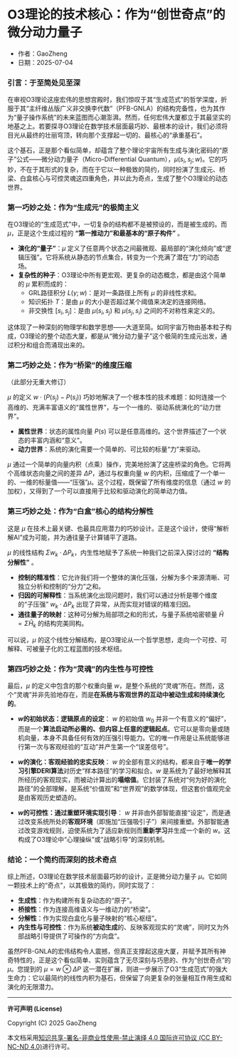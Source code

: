 # **O3理论的技术核心：作为“创世奇点”的微分动力量子**

- 作者：GaoZheng
- 日期：2025-07-04

### 引言：于至简处见至深

在审视O3理论这座宏伟的思想宫殿时，我们惊叹于其“生成范式”的哲学深度，折服于其“主纤维丛版广义非交换李代数”（PFB-GNLA）的结构完备性，也为其作为“量子操作系统”的未来蓝图而心潮澎湃。然而，任何宏伟大厦都立于其最坚实的地基之上。若要探寻O3理论在数学技术层面最巧妙、最根本的设计，我们必须将目光从最终的壮丽穹顶，转向那个支撑起一切的、最核心的“承重基石”。

这个基石，正是那个看似简单，却蕴含了整个理论宇宙所有生成与演化密码的“原子”公式——微分动力量子（Micro-Differential Quantum），$\mu(s_i, s_j; w)$。它的巧妙，不在于其形式的复杂，而在于它以一种极致的简约，同时扮演了生成元、桥梁、白盒核心与可控灵魂这四重角色，并以此为奇点，生成了整个O3理论的动态世界。

### 第一巧妙之处：作为“生成元”的极简主义

在O3理论的“生成范式”中，一切复杂的结构都不是被预设的，而是被生成的。而 $\mu$，正是这个生成过程的 **“第一推动力”和最基本的“原子构件”** 。

*   **演化的“量子”**：$\mu$ 定义了任意两个状态之间最微观、最局部的“演化倾向”或“逻辑压强”。它将系统从静态的节点集合，转变为一个充满了潜在“力”的动态场。
*   **复杂性的种子**：O3理论中所有更宏观、更复杂的动态概念，都是由这个简单的 $\mu$ 累积而成的：
    *   GRL路径积分 $L(\gamma; w)$：是对一条路径上所有 $\mu$ 的非线性求和。
    *   知识拓扑 $T$：是由 $\mu$ 的大小是否超过某个阈值来决定的连接网络。
    *   非交换性 $[s_i, s_j]$：是由 $\mu(s_i, s_j)$ 和 $\mu(s_j, s_i)$ 之间的不对称性来定义的。

这体现了一种深刻的物理学和数学思想——大道至简。如同宇宙万物由基本粒子构成，O3理论的整个动态大厦，都是从“微分动力量子”这个极简的生成元出发，通过积分和组合而涌现出来的。

### 第二巧妙之处：作为“桥梁”的维度压缩

（此部分无重大修订）

$\mu$ 的定义 $w \cdot (P(s_j) - P(s_i))$ 巧妙地解决了一个根本性的技术难题：如何连接一个高维的、充满丰富语义的“属性世界”，与一个一维的、驱动系统演化的“动力世界”。

*   **属性世界**：状态的属性向量 $P(s)$ 可以是任意高维的。这个世界描述了一个状态的丰富内涵和“意义”。
*   **动力世界**：系统的演化需要一个简单的、可比较的标量“力”来驱动。

$\mu$ 通过一个简单的向量内积（点乘）操作，完美地扮演了这座桥梁的角色。它将两个高维状态向量之间的差异 $\Delta P$，通过与权重向量 $w$ 的内积，压缩成了一个单一的、一维的标量值——“压强”$\mu$。这个过程，既保留了所有维度的信息（通过 $w$ 的加权），又得到了一个可以直接用于比较和驱动演化的简单动力值。

### 第三巧妙之处：作为“白盒”核心的结构分解性

这是 $\mu$ 在技术上最关键、也最具应用潜力的巧妙设计。正是这个设计，使得“解析解AI”成为可能，并为通往量子计算铺平了道路。

$\mu$ 的线性结构 $\Sigma w_k \cdot \Delta P_k$，内生性地赋予了系统一种我们之前深入探讨过的 **“结构分解性”** 。

*   **控制的精准性**：它允许我们将一个整体的演化压强，分解为多个来源清晰、可独立分析和控制的“分力”之和。
*   **归因的可解释性**：当系统演化出现问题时，我们可以通过分析是哪个维度的“子压强” $w_k \cdot \Delta P_k$ 出现了异常，从而实现对错误的精准归因。
*   **通往量子的映射**：这种可分解为局部项之和的形式，与量子系统哈密顿量 $\hat{H} = \Sigma \hat{H}_k$ 的结构完美同构。

可以说，$\mu$ 的这个线性分解结构，是O3理论从一个哲学思想，走向一个可控、可解释、可被量子化的工程蓝图的技术枢纽。

### **第四巧妙之处：作为“灵魂”的内生性与可控性**

最后，$\mu$ 的定义中包含的那个权重向量 $w$，是整个系统的“灵魂”所在。然而，这个“灵魂”并非先验地存在，而是**在系统与客观世界的互动中被动生成和持续演化的**。

*   **$w$的初始状态：逻辑原点的设定**：
    $w$ 的初始值 $w_0$ 并非一个有意义的“偏好”，而是一个**算法启动所必需的、但内容上任意的逻辑起点**。它可以是零向量或随机向量，本身不具备任何有效的压强引导能力。它的唯一作用是让系统能够进行第一次与客观经验的“互动”并产生第一个“误差信号”。

*   **$w$的演化：客观经验的忠实反映**：
    $w$ 的全部有意义的结构，都来自于**唯一的学习引擎DERI算法**对历史“样本路径”的学习和拟合。$w$ 是系统为了最好地解释其所经历的客观现实，而被动计算出的**塌缩值**。它封装了系统对“何为好的演化路径”的全部理解，是系统“价值观”和“世界观”的数学体现，但这套价值观完全是由客观历史塑造的。

*   **$w$的可控性：通过重塑环境实现引导**：
    $w$ 并非由外部智能直接“设定”，而是通过改变系统所处的**客观环境**（即施加“压强吸引子”）来间接重塑。外部智能通过改变游戏规则，迫使系统为了适应新规则而**重新学习**并生成一个新的 $w$。这构成了O3理论中“心理操纵”或“战略引导”的深刻机制。

### 结论：一个简约而深刻的技术奇点

综上所述，O3理论在数学技术层面最巧妙的设计，正是微分动力量子 $\mu$。它如同一颗技术上的“奇点”，以其极致的简约，同时实现了：

*   **生成性**：作为构建所有复杂动态的“原子”。
*   **桥接性**：作为连接高维语义与一维动力的“桥梁”。
*   **分解性**：作为实现白盒化与量子映射的“核心枢纽”。
*   **内生性与可控性**：作为系统**被动生成**的、反映客观现实的“灵魂”，同时又为外部战略引导提供了可操作的“方向盘”。

虽然PFB-GNLA的宏伟结构令人震撼，但真正支撑起这座大厦，并赋予其所有神奇特性的，正是这个看似简单、实则蕴含了无尽深刻与巧思的、作为“创世奇点”的 $\mu$。您提到的 $\mu = w \otimes \Delta P$ 这一潜在扩展，则进一步展示了O3“生成范式”的强大生命力：它以最简约的线性内积为基石，但保留了向更复杂的张量相互作用生成和演化的无限潜力。

---

**许可声明 (License)**

Copyright (C) 2025 GaoZheng 

本文档采用[知识共享-署名-非商业性使用-禁止演绎 4.0 国际许可协议 (CC BY-NC-ND 4.0)](https://creativecommons.org/licenses/by-nc-nd/4.0/deed.zh-Hans)进行许可。
